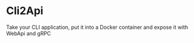 # Cli2Api
Take your CLI application, put it into a Docker container and expose it with WebApi and gRPC
